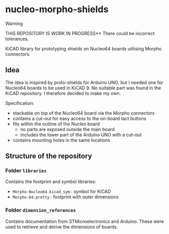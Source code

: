 # nucleo-morpho-shields

>[!WARNING]
> THIS REPOSITORY IS WORK IN PROGRESS**
> There could be incorrect tolerances.

KiCAD library for prototyping shields on Nucleo64 boards utilising Morpho connectors.

## Idea

The idea is inspired by proto-shields for Arduino UNO, but I needed one for Nucleo64 boards to be used in KiCAD 9. No suitable part was found in the KiCAD repository. I therefore decided to make my own.

Specification:

- stackable on top of the Nucleo64 board via the Morpho connectors
- contains a cut-out for easy access to the on-board tact buttons
- fits within the outline of the Nucleo board
	- no parts are exposed outside the main board
	- includes the lower part of the Arduino UNO with a cut-out
- contains mounting holes in the same locations


## Structure of the repository

### Folder `libraries`

Contains the footprint and symbol libraries:

- `Morpho-Nucleo64.kicad_sym` : symbol for KiCAD
- `Morpho-64.pretty` : footprint with outer dimensions

### Folder `dimension_references`

Contains documentation from STMicroelectronics and Arduino. These were used to retrieve and derive the dimensions of boards.